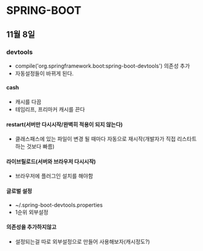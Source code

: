 # SPRING-BOOT

## 11월 8일

### devtools

* compile('org.springframework.boot:spring-boot-devtools') 의존성 추가
* 자동설정들이 바뀌게 된다.

#### cash
* 캐시를 다끔
* 테임리프, 프리마커 캐시를 끈다

#### restart(서버만 다시시작/완벽히 적용이 되지 않는다)
* 클래스패스에 있는 파일이 변경 될 때마다 자동으로 재시작(개발자가 직접 리스타트하는 것보다 빠름)

#### 라이브릴로드(서버와 브라우저 다시시작)
* 브라우저에 플러그인 설치를 해야함

#### 글로벌 설정
* ~/.spring-boot-devtools.properties
* 1순위 외부설정

#### 의존성을 추가하지않고
* 설정되는걸 따로 외부설정으로 만들어 사용해보자(캐시정도?)